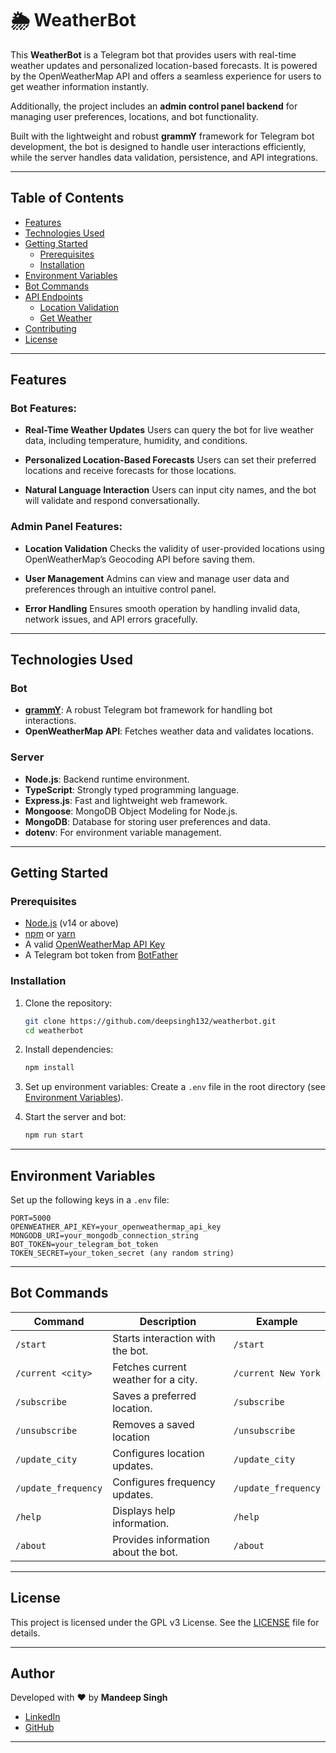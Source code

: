 # 🌦️ WeatherBot

This **WeatherBot** is a Telegram bot that provides users with real-time weather updates and personalized location-based forecasts. It is powered by the OpenWeatherMap API and offers a seamless experience for users to get weather information instantly.

Additionally, the project includes an **admin control panel backend** for managing user preferences, locations, and bot functionality.

Built with the lightweight and robust **grammY** framework for Telegram bot development, the bot is designed to handle user interactions efficiently, while the server handles data validation, persistence, and API integrations.

---

## Table of Contents

- [Features](#features)
- [Technologies Used](#technologies-used)
- [Getting Started](#getting-started)
  - [Prerequisites](#prerequisites)
  - [Installation](#installation)
- [Environment Variables](#environment-variables)
- [Bot Commands](#bot-commands)
- [API Endpoints](#api-endpoints)
  - [Location Validation](#location-validation)
  - [Get Weather](#get-weather)
- [Contributing](#contributing)
- [License](#license)

---

## Features

### Bot Features:

- **Real-Time Weather Updates**
  Users can query the bot for live weather data, including temperature, humidity, and conditions.

- **Personalized Location-Based Forecasts**
  Users can set their preferred locations and receive forecasts for those locations.

- **Natural Language Interaction**
  Users can input city names, and the bot will validate and respond conversationally.

### Admin Panel Features:

- **Location Validation**
  Checks the validity of user-provided locations using OpenWeatherMap’s Geocoding API before saving them.

- **User Management**
  Admins can view and manage user data and preferences through an intuitive control panel.

- **Error Handling**
  Ensures smooth operation by handling invalid data, network issues, and API errors gracefully.

---

## Technologies Used

### Bot
- **[grammY](https://grammy.dev/)**: A robust Telegram bot framework for handling bot interactions.
- **OpenWeatherMap API**: Fetches weather data and validates locations.

### Server
- **Node.js**: Backend runtime environment.
- **TypeScript**: Strongly typed programming language.
- **Express.js**: Fast and lightweight web framework.
- **Mongoose**: MongoDB Object Modeling for Node.js.
- **MongoDB**: Database for storing user preferences and data.
- **dotenv**: For environment variable management.

---

## Getting Started

### Prerequisites

- [Node.js](https://nodejs.org/) (v14 or above)
- [npm](https://www.npmjs.com/) or [yarn](https://yarnpkg.com/)
- A valid [OpenWeatherMap API Key](https://openweathermap.org/api)
- A Telegram bot token from [BotFather](https://t.me/BotFather)

### Installation

1. Clone the repository:
   ```bash
   git clone https://github.com/deepsingh132/weatherbot.git
   cd weatherbot
   ```

2. Install dependencies:
   ```bash
   npm install
   ```

3. Set up environment variables:
   Create a `.env` file in the root directory (see [Environment Variables](#environment-variables)).

4. Start the server and bot:
   ```bash
   npm run start
   ```

---

## Environment Variables

Set up the following keys in a `.env` file:

```env
PORT=5000
OPENWEATHER_API_KEY=your_openweathermap_api_key
MONGODB_URI=your_mongodb_connection_string
BOT_TOKEN=your_telegram_bot_token
TOKEN_SECRET=your_token_secret (any random string)
```

---

## Bot Commands

| Command            | Description                              | Example                     |
|---------------------|------------------------------------------|-----------------------------|
| `/start`           | Starts interaction with the bot.         | `/start`                    |
| `/current <city>`  | Fetches current weather for a city.      | `/current New York`         |
| `/subscribe`     | Saves a preferred location.              | `/subscribe`     |
| `/unsubscribe`     | Removes a saved location                   | `/unsubscribe`              |
| `/update_city`  | Configures location updates.                | `/update_city`  |
| `/update_frequency`  | Configures frequency updates.                | `/update_frequency`  |
| `/help`            | Displays help information.               | `/help`                     |
| `/about`           | Provides information about the bot.      | `/about`                    |

---

## License

This project is licensed under the GPL v3 License. See the [LICENSE](LICENSE) file for details.

---

## Author

Developed with ❤️ by **Mandeep Singh**
- [LinkedIn](https://linkedin.com/in/deepsingh132)
- [GitHub](https://github.com/deepsingh132)

---
